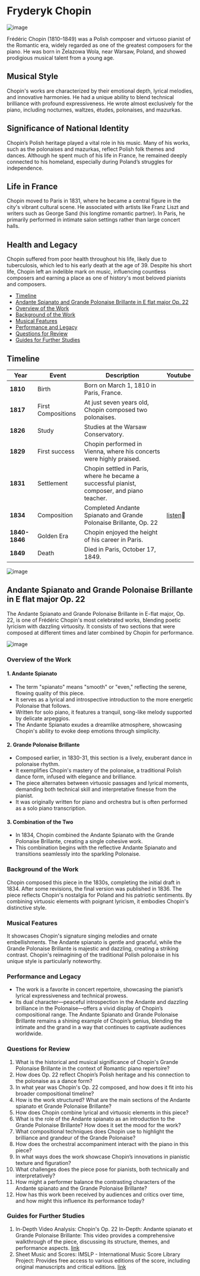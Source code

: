 # Fryderyk Chopin
![image](chopin.png)

Frédéric Chopin (1810–1849) was a Polish composer and virtuoso pianist of the Romantic era, widely regarded as one of the greatest composers for the piano. He was born in Żelazowa Wola, near Warsaw, Poland, and showed prodigious musical talent from a young age.
## Musical Style
Chopin's works are characterized by their emotional depth, lyrical melodies, and innovative harmonies. He had a unique ability to blend technical brilliance with profound expressiveness.
He wrote almost exclusively for the piano, including nocturnes, waltzes, études, polonaises, and mazurkas.
## Significance of National Identity
Chopin’s Polish heritage played a vital role in his music. Many of his works, such as the polonaises and mazurkas, reflect Polish folk themes and dances.
Although he spent much of his life in France, he remained deeply connected to his homeland, especially during Poland’s struggles for independence.
## Life in France
Chopin moved to Paris in 1831, where he became a central figure in the city's vibrant cultural scene. He associated with artists like Franz Liszt and writers such as George Sand (his longtime romantic partner).
In Paris, he primarily performed in intimate salon settings rather than large concert halls.
## Health and Legacy
Chopin suffered from poor health throughout his life, likely due to tuberculosis, which led to his early death at the age of 39.
Despite his short life, Chopin left an indelible mark on music, influencing countless composers and earning a place as one of history's most beloved pianists and composers.

- [Timeline](#timeline)
- [Andante Spianato and Grande Polonaise Brillante in E flat major Op. 22](#andante-spianato-and-grande-polonaise-brillante-in-e-flat-major-op-22)
- [Overview of the Work](#overview-of-the-work)
- [Background of the Work](#background-of-the-work)
- [Musical Features](musical-features)
- [Performance and Legacy](#performance-and-legacy)
- [Questions for Review](#questions-for-review)
- [Guides for Further Studies](#guides-for-further-studies)


## Timeline
|      Year     | Event              | Description                                                                                | Youtube                                                      |
|---------------|--------------------|--------------------------------------------------------------------------------------------|--------------------------------------------------------------|      
|    **1810**   | Birth              | Born on March 1, 1810 in Paris, France.                                                    |                                                              |
|    **1817**   | First Compositions | At just seven years old, Chopin composed two polonaises.                                   |                                                              |
|    **1826**   | Study              | Studies at the Warsaw Conservatory.                                                        |                                                              |
|    **1829**   | First success      | Chopin performed in Vienna, where his concerts were highly praised.                        |                                                              |
|    **1831**   | Settlement         | Chopin settled in Paris, where he became a successful pianist, composer, and piano teacher.|                                                              |
|    **1834**   | Composition        | Completed Andante Spianato and Grande Polonaise Brillante, Op. 22                          | [listen](https://youtu.be/AO6k_ipgEsI?si=4w1jvXnAqDdkY7mU)🎹 |   
| **1840-1846** | Golden Era         | Chopin enjoyed the height of his career in Paris.                                          |                                                              | 
|    **1849**   | Death              | Died in Paris, October 17, 1849.                                                           |                                                              |




![image](chopin-composing.png)


## Andante Spianato and Grande Polonaise Brillante in E flat major Op. 22
The Andante Spianato and Grande Polonaise Brillante in E-flat major, Op. 22, is one of Frédéric Chopin's most celebrated works, blending poetic lyricism with dazzling virtuosity. It consists of two sections that were composed at different times and later combined by Chopin for performance.

![image](chopin-polonaise.png)

### Overview of the Work
#### 1. Andante Spianato
- The term "spianato" means "smooth" or "even," reflecting the serene, flowing quality of this piece.
- It serves as a lyrical and introspective introduction to the more energetic Polonaise that follows.
- Written for solo piano, it features a tranquil, song-like melody supported by delicate arpeggios.
- The Andante Spianato exudes a dreamlike atmosphere, showcasing Chopin's ability to evoke deep emotions through simplicity.
#### 2. Grande Polonaise Brillante
- Composed earlier, in 1830-31, this section is a lively, exuberant dance in polonaise rhythm.
- It exemplifies Chopin's mastery of the polonaise, a traditional Polish dance form, infused with elegance and brilliance.
- The piece alternates between virtuosic passages and lyrical moments, demanding both technical skill and interpretative finesse from the pianist.
- It was originally written for piano and orchestra but is often performed as a solo piano transcription.
#### 3. Combination of the Two
- In 1834, Chopin combined the Andante Spianato with the Grande Polonaise Brillante, creating a single cohesive work.
- This combination begins with the reflective Andante Spianato and transitions seamlessly into the sparkling Polonaise.
  
### Background of the Work
Chopin composed this piece in the 1830s, completing the initial draft in 1834. After some revisions, the final version was published in 1836.
The piece reflects Chopin's nostalgia for Poland and his patriotic sentiments.
By combining virtuosic elements with poignant lyricism, it embodies Chopin's distinctive style.

### Musical Features
It showcases Chopin's signature singing melodies and ornate embellishments.
The Andante spianato is gentle and graceful, while the Grande Polonaise Brillante is majestic and dazzling, creating a striking contrast.
Chopin's reimagining of the traditional Polish polonaise in his unique style is particularly noteworthy.

### Performance and Legacy
- The work is a favorite in concert repertoire, showcasing the pianist’s lyrical expressiveness and technical prowess.
- Its dual character—peaceful introspection in the Andante and dazzling brilliance in the Polonaise—offers a vivid display of Chopin’s compositional range.
The Andante Spianato and Grande Polonaise Brillante remains a shining example of Chopin’s genius, blending the intimate and the grand in a way that continues to captivate audiences worldwide.

### Questions for Review
1. What is the historical and musical significance of Chopin's Grande Polonaise Brillante in the context of Romantic piano repertoire?
2. How does Op. 22 reflect Chopin’s Polish heritage and his connection to the polonaise as a dance form?
3. In what year was Chopin's Op. 22 composed, and how does it fit into his broader compositional timeline?
4. How is the work structured? What are the main sections of the Andante spianato et Grande Polonaise Brillante?
5. How does Chopin combine lyrical and virtuosic elements in this piece?
6. What is the role of the Andante spianato as an introduction to the Grande Polonaise Brillante? How does it set the mood for the work?
7. What compositional techniques does Chopin use to highlight the brilliance and grandeur of the Grande Polonaise?
8. How does the orchestral accompaniment interact with the piano in this piece?
9. In what ways does the work showcase Chopin’s innovations in pianistic texture and figuration?
10. What challenges does the piece pose for pianists, both technically and interpretatively?
11. How might a performer balance the contrasting characters of the Andante spianato and the Grande Polonaise Brillante?
12. How has this work been received by audiences and critics over time, and how might this influence its performance today?


### Guides for Further Studies
1. In-Depth Video Analysis:
Chopin's Op. 22 In-Depth: Andante spianato et Grande Polonaise Brillante: This video provides a comprehensive walkthrough of the piece, discussing its structure, themes, and performance aspects. [link](https://youtu.be/VayFGI-hnOE?si=ry6mA5rWz0oVyafE)
2. Sheet Music and Scores:
IMSLP - International Music Score Library Project: Provides free access to various editions of the score, including original manuscripts and critical editions. [link](https://imslp.org/wiki/Andante_spianato_et_Grande_polonaise_brillante%2C_Op.22_%28Chopin%2C_Fr%C3%A9d%C3%A9ric%29?utm_source=chatgpt.com)

